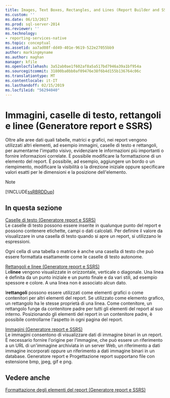 ```yaml
---
title: Images, Text Boxes, Rectangles, and Lines (Report Builder and SSRS) (Immagini, caselle di testo, rettangoli e linee (Generatore report e SSRS)) | Microsoft Docs
ms.custom: ''
ms.date: 06/13/2017
ms.prod: sql-server-2014
ms.reviewer: ''
ms.technology:
- reporting-services-native
ms.topic: conceptual
ms.assetid: aa7ad08f-dd49-401e-9619-522e27055bb9
author: markingmyname
ms.author: maghan
manager: kfile
ms.openlocfilehash: 3a52ab0ae1f602af8a5a517bd7946a39a1bf954a
ms.sourcegitcommit: 31800ba0bb0af09476e38f6b4d155b136764c06c
ms.translationtype: MT
ms.contentlocale: it-IT
ms.lasthandoff: 02/15/2019
ms.locfileid: "56294040"
---
```

# <a name="images-text-boxes-rectangles-and-lines-report-builder-and-ssrs"></a>Immagini, caselle di testo, rettangoli e linee (Generatore report e SSRS)
  Oltre alle aree dati quali tabelle, matrici e grafici, nei report vengono utilizzati altri elementi, ad esempio immagini, caselle di testo e rettangoli, per aumentarne l'impatto visivo, evidenziare le informazioni più importanti o fornire informazioni correlate. È possibile modificare la formattazione di un elemento del report. È possibile, ad esempio, aggiungere un bordo o un riempimento, modificare la visibilità o la direzione iniziale oppure specificare valori esatti per le dimensioni e la posizione dell'elemento.  
  
> [!NOTE]  
>  [!INCLUDE[ssRBRDDup](../../includes/ssrbrddup-md.md)]  
  
## <a name="in-this-section"></a>In questa sezione  
 [Caselle di testo &#40;Generatore report e SSRS&#41;](text-boxes-report-builder-and-ssrs.md)  
 Le caselle di testo possono essere inserite in qualunque punto del report e possono contenere etichette, campi o dati calcolati. Per definire il valore da visualizzare in una casella di testo quando si apre un report, si utilizzano le espressioni.  
  
 Ogni cella di una tabella o matrice è anche una casella di testo che può essere formattata esattamente come le caselle di testo autonome.  
  
 [Rettangoli e linee &#40;Generatore report e SSRS&#41;](rectangles-and-lines-report-builder-and-ssrs.md)  
 Le**linee** vengono visualizzate in orizzontale, verticale o diagonale. Una linea è definita da un punto iniziale e un punto finale e da vari stili, ad esempio spessore e colore. A una linea non è associato alcun dato.  
  
 I**rettangoli** possono essere utilizzati come elementi grafici o come contenitori per altri elementi del report. Se utilizzato come elemento grafico, un rettangolo ha le stesse proprietà di una linea. Come contenitore, un rettangolo funge da contenitore padre per tutti gli elementi del report al suo interno. Posizionando gli elementi del report in un contenitore padre, è possibile controllarne l'aspetto in ogni pagina del report.  
  
 [Immagini &#40;Generatore report e SSRS&#41;](images-report-builder-and-ssrs.md)  
 Le immagini consentono di visualizzare dati di immagine binari in un report. È necessario fornire l'origine per l'immagine, che può essere un riferimento a un URL di un'immagine archiviata in un server Web, un riferimento a dati immagine incorporati oppure un riferimento a dati immagine binari in un database. Generatore report e Progettazione report supportano file con estensione bmp, jpeg, gif e png.  
  
## <a name="see-also"></a>Vedere anche  
 [Formattazione degli elementi del report &#40;Generatore report e SSRS&#41;](formatting-report-items-report-builder-and-ssrs.md)  
  
  
